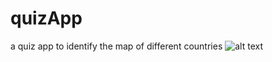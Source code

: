 # quizApp
a quiz app to identify the map of different countries
![alt text](https://github.com/[Samarjiit]/[quizApp]/blob/[master]/3.png?raw=true)
